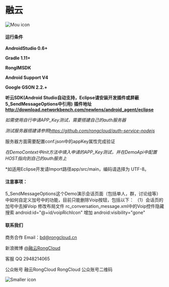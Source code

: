# 融云

![Mou icon](http://www.rongcloud.cn/images/logo_1.png)





#### 运行条件

**AndroidStudio 0.6+**

**Gradle 1.11+**

**RongIMSDK**

**Android Support V4**

**Google GSON 2.2.+**

**听云SDK(Android Studio自动支持，Eclipse请安装开发插件或屏蔽5_SendMessageOptions中引用)**
**插件地址<http://download.networkbench.com/newlens/android_agent/eclipse>**

*如需使用自行申请APP_Key测试，需要搭建自己的auth服务器*

*测试服务器搭建请参照<https://github.com/rongcloud/auth-service-nodejs>*

服务器方面需要配置conf.json中的appKey属性完成验证

*在DemoContext中init方法中填入申请的APP_Key测试，并在DemoApi中配置HOST指向到自己的auth服务上*

*如适用Eclipse开发请Import路径app/src/main，编码请选择为 UTF-8。

#### 注意事项：
5_SendMessageOptions这个Demo演示会话页面（包括单人，群，讨论组等）中如何自定义加号中的功能，目前只能删除Voip按钮，包括以下：
（1）会话页的加号中去掉Voip
		修改布局文件
		rc_conversation_message.xml中的Voip控件隐藏
		搜索  android:id="@+id/voipRichIcon"
		增加   android:visibility="gone"  
	
  
    	
    	
#### 联系我们
商务合作
Email：<bd@rongcloud.cn>

新浪微博 [@融云RongCloud](http://weibo.com/rongcloud)

客服 QQ 2948214065

公众帐号
融云RongCloud RongCloud 公众账号二维码

![Smaller icon](http://www.rongcloud.cn/images/code1.png "RongCloud")
